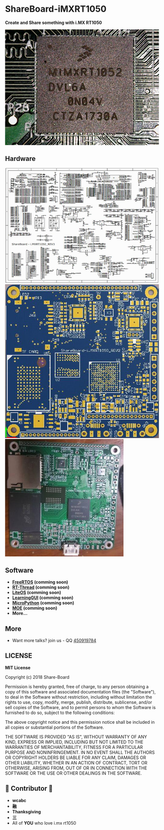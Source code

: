 # ShareBoard-iMXRT1050
**Create and Share something with i.MX RT1050**  

![iMXRT1050_Chip](./Pic/iMXRT1050_Chip.jpg)        

## Hardware
![iMXRT1050_Chip](./Pic/ShareBoard-i.MXRT1050_REV3.pdf.jpg)   
![iMXRT1050_Chip](./Pic/ShareBoard-i.MXRT1050_REV3_Pcb2.jpg)   
![iMXRT1050_Chip](./Pic/ShareBoard-i.MXRT1050_REV3_Pcb5.jpg)   

## Software
- **[FreeRTOS](https://www.freertos.org/) (comming soon)**
- **[RT-Thread](https://github.com/RT-Thread/rt-thread) (comming soon)**
- **[LiteOS](https://github.com/LITEOS/LiteOS_Kernel) (comming soon)**
- **[LearningGUI](http://www.learninggui.org/) (comming soon)**
- **[MicroPython](https://github.com/micropython/micropython) (comming soon)**
- **[MOE](https://github.com/ianhom/MOE) (comming soon)**
- **More...**


## More
- Want more talks? join us - QQ [450919784](https://jq.qq.com/?_wv=1027&k=5NtfK5h)    

## LICENSE
**MIT License**

Copyright (c) 2018 Share-Board

Permission is hereby granted, free of charge, to any person obtaining a copy of this software and associated documentation files (the "Software"), to deal in the Software without restriction, including without limitation the rights to use, copy, modify, merge, publish, distribute, sublicense, and/or sell copies of the Software, and to permit persons to whom the Software is furnished to do so, subject to the following conditions:

The above copyright notice and this permission notice shall be included in all copies or substantial portions of the Software.

THE SOFTWARE IS PROVIDED "AS IS", WITHOUT WARRANTY OF ANY KIND, EXPRESS OR IMPLIED, INCLUDING BUT NOT LIMITED TO THE WARRANTIES OF MERCHANTABILITY, FITNESS FOR A PARTICULAR PURPOSE AND NONINFRINGEMENT. IN NO EVENT SHALL THE AUTHORS OR COPYRIGHT HOLDERS BE LIABLE FOR ANY CLAIM, DAMAGES OR OTHER LIABILITY, WHETHER IN AN ACTION OF CONTRACT, TORT OR OTHERWISE, ARISING FROM, OUT OF OR IN CONNECTION WITH THE SOFTWARE OR THE USE OR OTHER DEALINGS IN THE SOFTWARE.

## :tada: Contributor :tada:
- **wcabc**
- **融**
- **Thanksgiving**
- **三**
- All of **YOU** who love i.mx rt1050 
